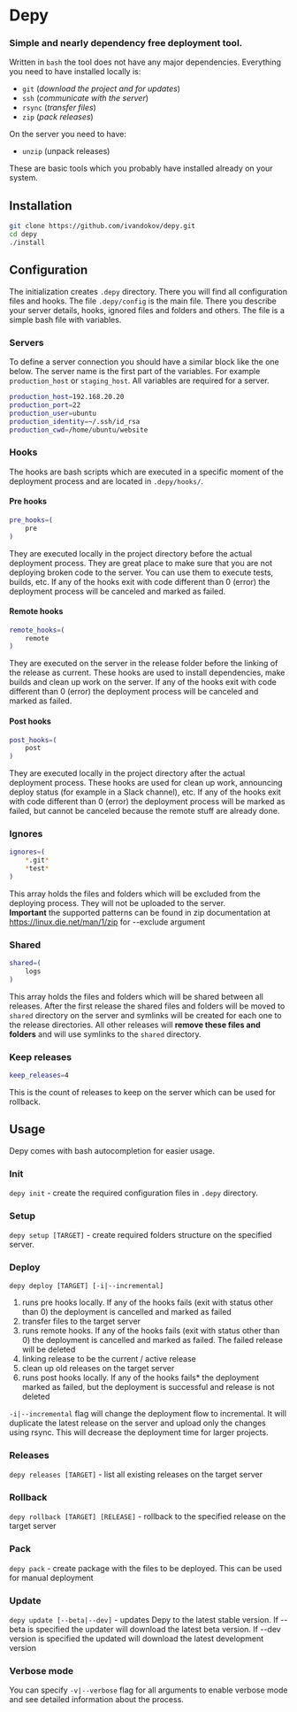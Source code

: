 # Depy
### Simple and nearly dependency free deployment tool.  
Written in `bash` the tool does not have any major dependencies. Everything you need to have installed locally is:
 * `git` (*download the project and for updates*)
 * `ssh` (*communicate with the server*)
 * `rsync` (*transfer files*)
 * `zip` (*pack releases*)

On the server you need to have:
* `unzip` (unpack releases)

These are basic tools which you probably have installed already on your system.

## Installation
 ```bash
git clone https://github.com/ivandokov/depy.git
cd depy
./install
```

## Configuration
The initialization creates `.depy` directory. There you will find all configuration files and hooks.
The file `.depy/config` is the main file. There you describe your server details, hooks, ignored files and folders and others. The file is a simple bash file with variables.

### Servers
To define a server connection you should have a similar block like the one below. The server name is the first part of the variables. For example `production_host` or `staging_host`. All variables are required for a server.
```bash
production_host=192.168.20.20
production_port=22
production_user=ubuntu
production_identity=~/.ssh/id_rsa
production_cwd=/home/ubuntu/website
```

### Hooks
The hooks are bash scripts which are executed in a specific moment of the deployment process and are located in `.depy/hooks/`.  

#### Pre hooks
```bash 
pre_hooks=(
    pre
)
```
They are executed locally in the project directory before the actual deployment process. They are great place to make sure that you are not deploying broken code to the server. You can use them to execute tests, builds, etc.
If any of the hooks exit with code different than 0 (error) the deployment process will be canceled and marked as failed.

#### Remote hooks 
```bash
remote_hooks=(
    remote
)
``` 
They are executed on the server in the release folder before the linking of the release as current. These hooks are used to install dependencies, make builds and clean up work on the server. If any of the hooks exit with code different than 0 (error) the deployment process will be canceled and marked as failed.

#### Post hooks
```bash
post_hooks=(
    post
)
```
They are executed locally in the project directory after the actual deployment process. These hooks are used for clean up work, announcing deploy status (for example in a Slack channel), etc. If any of the hooks exit with code different than 0 (error) the deployment process will be marked as failed, but cannot be canceled because the remote stuff are already done.

### Ignores
```bash
ignores=(
    *.git*
    *test*
)
```
This array holds the files and folders which will be excluded from the deploying process. They will not be uploaded to the server.  
**Important** the supported patterns can be found in zip documentation at https://linux.die.net/man/1/zip for --exclude argument

### Shared
```bash
shared=(
    logs
)
```
This array holds the files and folders which will be shared between all releases. After the first release the shared files and folders will be moved to `shared` directory on the server and symlinks will be created for each one to the release directories. All other releases will **remove these files and folders** and will use symlinks to the `shared` directory.

### Keep releases
```bash
keep_releases=4
```
This is the count of releases to keep on the server which can be used for rollback.

## Usage
Depy comes with bash autocompletion for easier usage.

### Init
`depy init` - create the required configuration files in `.depy` directory.

### Setup
`depy setup [TARGET]` - create required folders structure on the specified server.

### Deploy
`depy deploy [TARGET] [-i|--incremental]`
1) runs pre hooks locally. If any of the hooks fails (exit with status other than 0) the deployment is cancelled and marked as failed
2) transfer files to the target server
3) runs remote hooks. If any of the hooks fails (exit with status other than 0) the deployment is cancelled and marked as failed. The failed release will be deleted
4) linking release to be the current / active release
5) clean up old releases on the target server
6) runs post hooks locally. If any of the hooks fails* the deployment marked as failed, but the deployment is successful and release is not deleted

`-i|--incremental` flag will change the deployment flow to incremental. It will duplicate the latest release on the server and upload only the changes using rsync. This will decrease the deployment time for larger projects.

### Releases
`depy releases [TARGET]` - list all existing releases on the target server

### Rollback
`depy rollback [TARGET] [RELEASE]` - rollback to the specified release on the target server

### Pack
`depy pack` - create package with the files to be deployed. This can be used for manual deployment

### Update
`depy update [--beta|--dev]` - updates Depy to the latest stable version. If --beta is specified the updater will download the latest beta version. If --dev version is specified the updated will download the latest development version

### Verbose mode
You can specify `-v|--verbose` flag for all arguments to enable verbose mode and see detailed information about the process. 